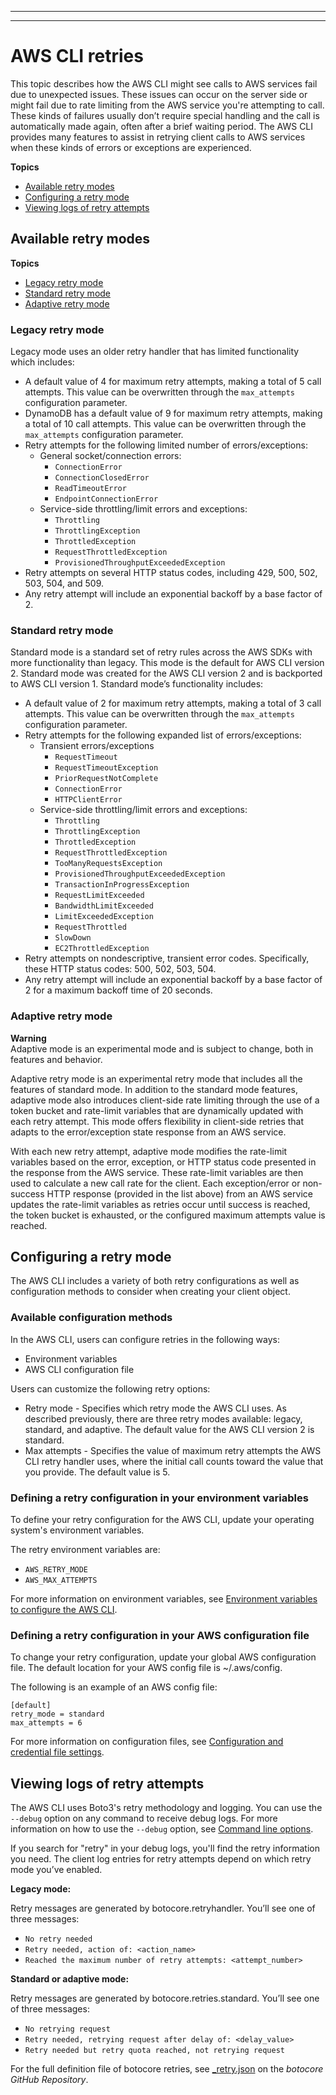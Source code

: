 --------

--------

# AWS CLI retries<a name="cli-configure-retries"></a>

This topic describes how the AWS CLI might see calls to AWS services fail due to unexpected issues\. These issues can occur on the server side or might fail due to rate limiting from the AWS service you're attempting to call\. These kinds of failures usually don’t require special handling and the call is automatically made again, often after a brief waiting period\. The AWS CLI provides many features to assist in retrying client calls to AWS services when these kinds of errors or exceptions are experienced\.

**Topics**
+ [Available retry modes](#cli-usage-retries-modes)
+ [Configuring a retry mode](#cli-usage-retries-configure)
+ [Viewing logs of retry attempts](#cli-usage-retries-validate)

## Available retry modes<a name="cli-usage-retries-modes"></a>

**Topics**
+ [Legacy retry mode](#cli-usage-retries-legacy)
+ [Standard retry mode](#cli-usage-retries-modes-standard.title)
+ [Adaptive retry mode](#cli-usage-retries-modes-adaptive)

### Legacy retry mode<a name="cli-usage-retries-legacy"></a>

Legacy mode uses an older retry handler that has limited functionality which includes:
+ A default value of 4 for maximum retry attempts, making a total of 5 call attempts\. This value can be overwritten through the `max_attempts` configuration parameter\. 
+ DynamoDB has a default value of 9 for maximum retry attempts, making a total of 10 call attempts\. This value can be overwritten through the `max_attempts` configuration parameter\. 
+ Retry attempts for the following limited number of errors/exceptions:
  + General socket/connection errors:
    + `ConnectionError`
    + `ConnectionClosedError`
    + `ReadTimeoutError`
    + `EndpointConnectionError`
  + Service\-side throttling/limit errors and exceptions:
    + `Throttling`
    + `ThrottlingException`
    + `ThrottledException`
    + `RequestThrottledException`
    + `ProvisionedThroughputExceededException`
+ Retry attempts on several HTTP status codes, including 429, 500, 502, 503, 504, and 509\.
+ Any retry attempt will include an exponential backoff by a base factor of 2\. 

### Standard retry mode<a name="cli-usage-retries-modes-standard.title"></a>

Standard mode is a standard set of retry rules across the AWS SDKs with more functionality than legacy\. This mode is the default for AWS CLI version 2\. Standard mode was created for the AWS CLI version 2 and is backported to AWS CLI version 1\. Standard mode’s functionality includes:
+ A default value of 2 for maximum retry attempts, making a total of 3 call attempts\. This value can be overwritten through the `max_attempts` configuration parameter\. 
+ Retry attempts for the following expanded list of errors/exceptions: 
  + Transient errors/exceptions
    + `RequestTimeout` 
    + `RequestTimeoutException` 
    + `PriorRequestNotComplete` 
    + `ConnectionError`
    + `HTTPClientError` 
  + Service\-side throttling/limit errors and exceptions:
    + `Throttling`
    + `ThrottlingException`
    + `ThrottledException`
    + `RequestThrottledException`
    + `TooManyRequestsException`
    + `ProvisionedThroughputExceededException`
    + `TransactionInProgressException` 
    + `RequestLimitExceeded` 
    + `BandwidthLimitExceeded`
    + `LimitExceededException`
    + `RequestThrottled`
    + `SlowDown`
    + `EC2ThrottledException` 
+ Retry attempts on nondescriptive, transient error codes\. Specifically, these HTTP status codes: 500, 502, 503, 504\. 
+ Any retry attempt will include an exponential backoff by a base factor of 2 for a maximum backoff time of 20 seconds\. 

### Adaptive retry mode<a name="cli-usage-retries-modes-adaptive"></a>

**Warning**  
Adaptive mode is an experimental mode and is subject to change, both in features and behavior\.

Adaptive retry mode is an experimental retry mode that includes all the features of standard mode\. In addition to the standard mode features, adaptive mode also introduces client\-side rate limiting through the use of a token bucket and rate\-limit variables that are dynamically updated with each retry attempt\. This mode offers flexibility in client\-side retries that adapts to the error/exception state response from an AWS service\.

With each new retry attempt, adaptive mode modifies the rate\-limit variables based on the error, exception, or HTTP status code presented in the response from the AWS service\. These rate\-limit variables are then used to calculate a new call rate for the client\. Each exception/error or non\-success HTTP response \(provided in the list above\) from an AWS service updates the rate\-limit variables as retries occur until success is reached, the token bucket is exhausted, or the configured maximum attempts value is reached\.

## Configuring a retry mode<a name="cli-usage-retries-configure"></a>

The AWS CLI includes a variety of both retry configurations as well as configuration methods to consider when creating your client object\.

### Available configuration methods<a name="cli-usage-retries-configure-options"></a>

In the AWS CLI, users can configure retries in the following ways:
+ Environment variables
+ AWS CLI configuration file

Users can customize the following retry options:
+ Retry mode \- Specifies which retry mode the AWS CLI uses\. As described previously, there are three retry modes available: legacy, standard, and adaptive\. The default value for the AWS CLI version 2 is standard\.
+ Max attempts \- Specifies the value of maximum retry attempts the AWS CLI retry handler uses, where the initial call counts toward the value that you provide\. The default value is 5\.

### Defining a retry configuration in your environment variables<a name="cli-usage-retries-configure-envvar"></a>

To define your retry configuration for the AWS CLI, update your operating system's environment variables\.

The retry environment variables are:
+ `AWS_RETRY_MODE`
+ `AWS_MAX_ATTEMPTS`

For more information on environment variables, see [Environment variables to configure the AWS CLI](cli-configure-envvars.md)\.

### Defining a retry configuration in your AWS configuration file<a name="cli-usage-retries-configure-file"></a>

To change your retry configuration, update your global AWS configuration file\. The default location for your AWS config file is \~/\.aws/config\.

The following is an example of an AWS config file:

```
[default]
retry_mode = standard
max_attempts = 6
```

For more information on configuration files, see [Configuration and credential file settings](cli-configure-files.md)\.

## Viewing logs of retry attempts<a name="cli-usage-retries-validate"></a>

The AWS CLI uses Boto3's retry methodology and logging\. You can use the `--debug` option on any command to receive debug logs\. For more information on how to use the `--debug` option, see [Command line options](cli-configure-options.md)\.

If you search for "retry" in your debug logs, you'll find the retry information you need\. The client log entries for retry attempts depend on which retry mode you’ve enabled\.

**Legacy mode:**

 Retry messages are generated by botocore\.retryhandler\. You’ll see one of three messages:
+ `No retry needed`
+ `Retry needed, action of: <action_name>`
+ `Reached the maximum number of retry attempts: <attempt_number>`

**Standard or adaptive mode:**

 Retry messages are generated by botocore\.retries\.standard\. You’ll see one of three messages:
+ `No retrying request` 
+ `Retry needed, retrying request after delay of: <delay_value>`
+ `Retry needed but retry quota reached, not retrying request`

For the full definition file of botocore retries, see [\_retry\.json](https://github.com/boto/botocore/blob/develop/botocore/data/_retry.json) on the *botocore GitHub Repository*\.